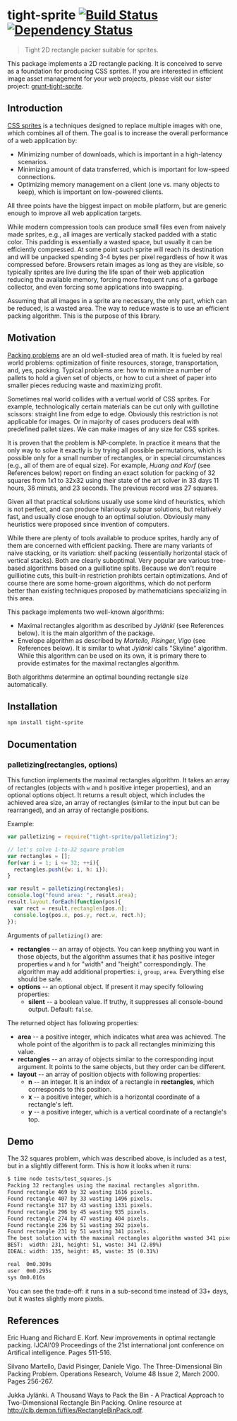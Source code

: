 # tight-sprite [![Build Status](https://secure.travis-ci.org/uhop/tight-sprite.png?branch=master)](http://travis-ci.org/uhop/tight-sprite) [![Dependency Status](https://david-dm.org/uhop/tight-sprite.png)](https://david-dm.org/uhop/tight-sprite)

> Tight 2D rectangle packer suitable for sprites.

This package implements a  2D rectangle packing. It is conceived to serve as a foundation for producing CSS sprites.
If you are interested in efficient image asset management for your web projects, please visit our sister project:
[grunt-tight-sprite](https://github/uhop/grunt-tight-sprite).

## Introduction

[CSS sprites](http://en.wikipedia.org/wiki/Sprite_(computer_graphics)#Sprites_by_CSS) is a techniques designed to replace
multiple images with one, which combines all of them. The goal is to increase the overall performance of a web application by:

* Minimizing number of downloads, which is important in a high-latency scenarios.
* Minimizing amount of data transferred, which is important for low-speed connections.
* Optimizing memory management on a client (one vs. many objects to keep), which is important on low-powered clients.

All three points have the biggest impact on mobile platform, but are generic enough to improve all web application targets.

While modern compression tools can produce small files even from naively made sprites, e.g.,
all images are vertically stacked padded with a static color. This padding is essentially a wasted
space, but usually it can be efficiently compressed. At some point such sprite will reach
its destination and will be unpacked spending 3-4 bytes per pixel regardless of how it was
compressed before. Browsers retain images as long as they are visible, so typically sprites are
live during the life span of their web application reducing the available memory, forcing more
frequent runs of a garbage collector, and even forcing some applications into swapping.

Assuming that all images in a sprite are necessary, the only part, which can be reduced, is a wasted
area. The way to reduce waste is to use an efficient packing algorithm. This is the purpose of this library.

##  Motivation

[Packing problems](http://en.wikipedia.org/wiki/Packing_problem) are an old well-studied area of math.
It is fueled by real world problems: optimization of finite resources, storage, transportation, and, yes, packing.
Typical problems are: how to minimize a number of pallets to hold a given set of objects, or how to cut
a sheet of paper into smaller pieces reducing waste and maximizing profit.

Sometimes real world collides with a vertual world of CSS sprites. For example, technologically certain
materials can be  cut only with guillotine scissors: straight line from edge to edge. Obviously this restriction
is not applicable for images. Or in majority of cases producers deal with predefined pallet sizes. We can make
images of any size for CSS sprites.

It is proven that the problem is NP-complete. In practice it means that the only way to solve it exactly is by
trying all possible permutations, which is possible only for a small number of rectangles, or in special
circumstances (e.g., all of them are of equal size). For example, *Huang and Korf* (see References below)
report on finding an exact solution for packing of 32 squares from 1x1 to 32x32 using their state of the art
solver in 33 days 11 hours, 36 minuts, and 23 seconds. The previous record was 27 squares.

Given all that practical solutions usually use some kind of heuristics, which is not perfect, and can produce
hilariously subpar solutions, but relatively fast, and usually close enough to an optimal solution. Obviously
many heuristics were proposed since invention of computers.

While there are plenty of tools available to produce sprites, hardly any of them are concerned with efficient
packing. There are many variants of naive stacking, or its variation: shelf packing (essentially horizontal
stack of vertical stacks). Both are clearly suboptimal. Very popular are various tree-based algorithms based
on a guilliotine splits. Because we don't require guilliotine cuts, this built-in restriction prohibts certain
optimizations. And of course there are some home-grown algorithms, which do not perform better than
existing techniques proposed by mathematicians specializing in this area.

This package implements two well-known algorithms:

* Maximal rectangles algorithm as described by *Jylänki* (see References below).
  It is the main algorithm of the package.
* Envelope algorithm as described by *Martello, Pisinger, Vigo* (see References below).
  It is similar to what *Jylänki* calls "Skyline" algorithm. While this algorithm can be used on its own,
  it is primary there to provide estimates for the maximal rectangles algorithm.

Both algorithms determine an optimal bounding rectangle size automatically.

## Installation

```
npm install tight-sprite
```

## Documentation

### palletizing(rectangles, options)

This function implements the maximal rectangles algorithm. It takes an array of rectangles
(objects with `w` and `h` positive integer properties), and an optional options object. It
returns a result object, which includes the achieved area size, an array of rectangles
(similar to the input but can be rearranged), and an array of rectangle positions.

Example:

```js
var palletizing = require("tight-sprite/palletizing");

// let's solve 1-to-32 square problem
var rectangles = [];
for(var i = 1; i <= 32; ++i){
  rectangles.push({w: i, h: i});
}

var result = palletizing(rectangles);
console.log("found area: ", result.area);
result.layout.forEach(function(pos){
  var rect = result.rectangles[pos.n];
  console.log(pos.x, pos.y, rect.w, rect.h);
});
```

Arguments of `palletizing()` are:

* **rectangles** -- an array of objects. You can keep anything you want in those objects,
  but the algorithm assumes that it has positive integer properties `w` and `h` for "width"
  and "height" correspondingly. The algorithm may add additional properties: `i`, `group`,
  `area`. Everything else should be safe.
* **options** -- an optional object. If present it may specify following properties:
  * **silent** -- a boolean value. If truthy, it suppresses all console-bound output. Default: `false`.

The returned object has following properties:

* **area** -- a positive integer, which indicates what area was achieved. The whole point of
  the algorithm is to pack all rectangles minimizing this value.
* **rectangles** -- an array of objects similar to the corresponding input argument. It points
  to the same objects, but they order can be different.
* **layout** -- an array of position objects with following properties:
  * **n** -- an integer. It is an index of a rectangle in **rectangles**, which corresponds to
    this position.
  * **x** -- a positive integer, which is a horizontal coordinate of a rectangle's left.
  * **y** -- a positive integer, which is a vertical coordinate of a rectangle's top.

## Demo

The 32 squares problem, which was described above, is included as a test,
but in a slightly different form. This is how it looks when it runs:

```txt
$ time node tests/test_squares.js
Packing 32 rectangles using the maximal rectangles algorithm.
Found rectangle 469 by 32 wasting 1616 pixels.
Found rectangle 407 by 33 wasting 1496 pixels.
Found rectangle 317 by 43 wasting 1331 pixels.
Found rectangle 296 by 45 wasting 935 pixels.
Found rectangle 274 by 47 wasting 404 pixels.
Found rectangle 236 by 51 wasting 392 pixels.
Found rectangle 231 by 51 wasting 341 pixels.
The best solution with the maximal rectangles algorithm wasted 341 pixels.
BEST:  width: 231, height: 51, waste: 341 (2.89%)
IDEAL: width: 135, height: 85, waste: 35 (0.31%)

real  0m0.309s
user  0m0.295s
sys 0m0.016s
```

You can see the trade-off: it runs in a sub-second time instead of 33+ days, but it wastes slightly more pixels.

## References

Eric Huang and Richard E. Korf. New improvements in optimal rectangle packing.
IJCAI'09 Proceedings of the 21st international jont conference on Artifical intelligence. Pages 511-516.

Silvano Martello, David Pisinger, Daniele Vigo. The Three-Dimensional Bin Packing Problem.
Operations Research, Volume 48 Issue 2, March 2000. Pages 256-267.

Jukka Jylänki. A Thousand Ways to Pack the Bin - A Practical Approach to Two-Dimensional Rectangle Bin Packing.
Online resource at http://clb.demon.fi/files/RectangleBinPack.pdf.
